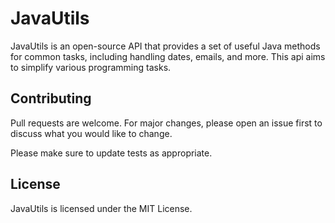# JavaUtils

JavaUtils is an open-source API that provides a set of useful Java methods for common tasks, including handling dates, emails, and more. This api aims to simplify various programming tasks.


## Contributing

Pull requests are welcome. For major changes, please open an issue first
to discuss what you would like to change.

Please make sure to update tests as appropriate.

## License

JavaUtils is licensed under the MIT License.
